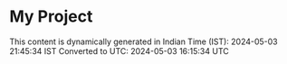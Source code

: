 # My Project

This content is dynamically generated in Indian Time (IST): 2024-05-03 21:45:34 IST
Converted to UTC: 2024-05-03 16:15:34 UTC
